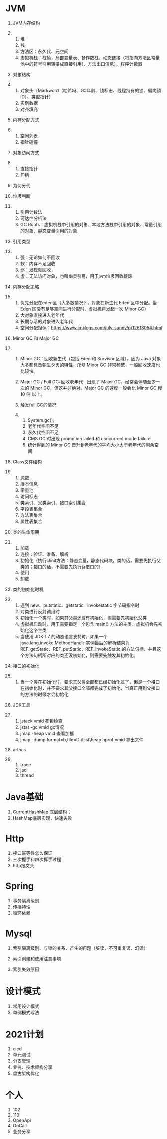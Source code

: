 # JVM

1. JVM内存结构

2. 1. 堆
   2. 栈
   3. 方法区：永久代、元空间
   4. 虚拟机栈：栈帧，局部变量表、操作数栈、动态链接（将指向方法区常量池中的符号引用转换成直接引用）、方法出口信息）、程序计数器

3. 对象结构

4. 1. 对象头（Markword（哈希吗、GC年龄、锁标志、线程持有的锁、偏向锁ID）、类型指针）
   2. 实例数据
   3. 对齐填充

5. 内存分配方式

6. 1. 空闲列表
   2. 指针碰撞

7. 对象访问方式

8. 1. 直接指针
   2. 句柄

9. 为何分代

10. 垃圾判断

11. 1. 引用计数法
    2. 可达性分析法
    3. GC Roots：虚拟机栈中引用的对象、本地方法栈中引用的对象、常量引用的对象、静态变量引用的对象

12. 引用类型

13. 1. 强：无论如何不回收
    2. 软：内存不足回收
    3. 弱：发现就回收，
    4. 虚：无法访问对象，也叫幽灵引用，用于jvm垃圾回收跟踪

14. 内存分配策略

15. 1. 优先分配在eden区（大多数情况下，对象在新生代 Eden 区中分配。当 Eden 区没有足够空间进行分配时，虚拟机将发起一次 Minor GC）
    2. 大对象直接进入老年代
    3. 长期存活的对象进入老年代
    4. 空间分配担保：https://www.cnblogs.com/july-sunny/p/12618054.html

16. Minor GC 和 Major GC

17. 1. Minor GC：回收新生代（包括 Eden 和 Survivor 区域），因为 Java 对象大多都具备朝生夕灭的特性，所以 Minor GC 非常频繁，一般回收速度也比较快。

    2. Major GC / Full GC: 回收老年代，出现了 Major GC，经常会伴随至少一次的 Minor GC，但这并非绝对。Major GC 的速度一般会比 Minor GC 慢 10 倍 以上。

    3. 触发full GC的情况

    4. 1. System.gc();
       2. 老年代空间不足
       3. 永久代空间不足
       4. CMS GC 时出现 promotion failed 和 concurrent mode failure
       5. 统计得到的 Minor GC 晋升到老年代的平均大小大于老年代的剩余空间

18. Class文件结构

19. 1. 魔数
    2. 版本信息
    3. 常量池
    4. 访问标志
    5. 类索引、父类索引、接口索引集合
    6. 字段表集合
    7. 方法表集合
    8. 属性表集合

20. 类的生命周期

21. 1. 加载
    2. 连接：验证、准备、解析
    3. 初始化（执行clinit方法：静态变量，静态代码块，类的话，需要先执行父类的；接口的话，不需要先执行负借口的）
    4. 使用
    5. 卸载

22. 类的初始化时机

23. 1. 遇到 new、putstatic、getstatic、invokestatic 字节码指令时
    2. 对类进行反射调用时
    3. 初始化一个类时，如果其父类还没有初始化，则需要先初始化父类
    4. 虚拟机启动时，用于需要指定一个包含 main() 方法的主类，虚拟机会先初始化这个主类
    5. 当使用 JDK 1.7 的动态语言支持时，如果一个 java.lang.invoke.MethodHandle 实例最后的解析结果为 REF_getStatic、REF_putStatic、REF_invokeStatic 的方法句柄，并且这个方法句柄所对应的类还没初始化，则需要先触发其初始化。

24. 接口的初始化

25. 1. 当一个类在初始化时，要求其父类全部都已经初始化过了，但是一个接口在初始化时，并不要求其父接口全部都完成了初始化，当真正用到父接口的方法的时候才会初始化

26. JDK工具

27. 1. jstack vmid 死锁检查
    2. jstat -gc vmid  gc情况
    3. jmap -heap vmid 查看加框
    4. jmap -dump:format=b,file=D:\test\heap.hprof vmid 导出文件

28. arthas

29. 1. trace 
    2. jad 
    3. thread



# Java基础



1. CurrentHashMap 底层结构；
2. HashMap底层实现，快速失败

# Http

1. 接口幂等性怎么保证
2. 三次握手和四次挥手过程
3. http报文头



# Spring 

1. 事务隔离级别
2. 传播特性
3. 循环依赖



# Mysql

1. 索引隔离级别、与锁的关系、产生的问题（脏读、不可重复读、幻读）

2. 索引创建和使用注意事项

3. 索引失效原因

   

# 设计模式

1. 常用设计模式
2. 单例模式写法





# 2021计划

1. cicd
2. 单元测试
3. 分支管理
4. 业务、技术架构分享
5. 盘古架构优化



# 个人

1. 102
2. 110
3. OpenApi
4. OnCall
5. 业务分享